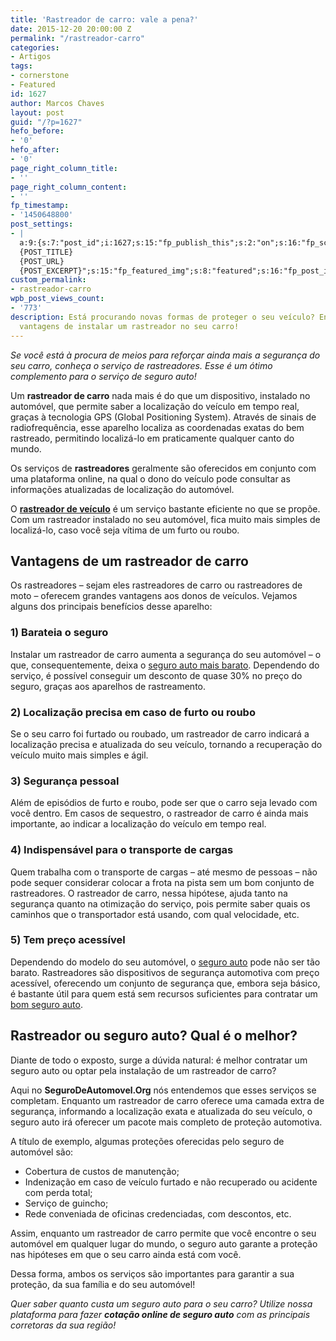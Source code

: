 ```yaml
---
title: 'Rastreador de carro: vale a pena?'
date: 2015-12-20 20:00:00 Z
permalink: "/rastreador-carro"
categories:
- Artigos
tags:
- cornerstone
- Featured
id: 1627
author: Marcos Chaves
layout: post
guid: "/?p=1627"
hefo_before:
- '0'
hefo_after:
- '0'
page_right_column_title:
- ''
page_right_column_content:
- ''
fp_timestamp:
- '1450648800'
post_settings:
- |
  a:9:{s:7:"post_id";i:1627;s:15:"fp_publish_this";s:2:"on";s:16:"fp_schedule_this";s:3:"yes";s:11:"fp_datetime";s:16:"2015/12/20 20:00";s:18:"fp_timezone_offset";s:3:"120";s:8:"msg_body";s:66:"Novo post no {SITE_NAME}
  {POST_TITLE}
  {POST_URL}
  {POST_EXCERPT}";s:15:"fp_featured_img";s:8:"featured";s:16:"fp_post_img_text";s:0:"";s:5:"pages";a:2:{i:0;s:3:"own";i:1;s:15:"520743491417556";}}
custom_permalink:
- rastreador-carro
wpb_post_views_count:
- '773'
description: Está procurando novas formas de proteger o seu veículo? Entenda as principais
  vantagens de instalar um rastreador no seu carro!
---
```


_Se você está à procura de meios para reforçar ainda mais a segurança do seu carro, conheça o serviço de rastreadores. Esse é um ótimo complemento para o serviço de seguro auto!_

Um **rastreador de carro** nada mais é do que um dispositivo, instalado no automóvel, que permite saber a localização do veículo em tempo real, graças à tecnologia GPS (Global Positioning System). Através de sinais de radiofrequência, esse aparelho localiza as coordenadas exatas do bem rastreado, permitindo localizá-lo em praticamente qualquer canto do mundo.

Os serviços de **rastreadores** geralmente são oferecidos em conjunto com uma plataforma online, na qual o dono do veículo pode consultar as informações atualizadas de localização do automóvel.

O <a href="http://www.seguroauto.org/rastreador-de-carro" target="_blank"><strong>rastreador de veículo</strong></a> é um serviço bastante eficiente no que se propõe. Com um rastreador instalado no seu automóvel, fica muito mais simples de localizá-lo, caso você seja vítima de um furto ou roubo.

## Vantagens de um rastreador de carro

Os rastreadores – sejam eles rastreadores de carro ou rastreadores de moto – oferecem grandes vantagens aos donos de veículos. Vejamos alguns dos principais benefícios desse aparelho:

### 1) Barateia o seguro

Instalar um rastreador de carro aumenta a segurança do seu automóvel – o que, consequentemente, deixa o [seguro auto mais barato](/). Dependendo do serviço, é possível conseguir um desconto de quase 30% no preço do seguro, graças aos aparelhos de rastreamento.

### 2) Localização precisa em caso de furto ou roubo

Se o seu carro foi furtado ou roubado, um rastreador de carro indicará a localização precisa e atualizada do seu veículo, tornando a recuperação do veículo muito mais simples e ágil.

### 3) Segurança pessoal

Além de episódios de furto e roubo, pode ser que o carro seja levado com você dentro. Em casos de sequestro, o rastreador de carro é ainda mais importante, ao indicar a localização do veículo em tempo real.

### 4) Indispensável para o transporte de cargas

Quem trabalha com o transporte de cargas – até mesmo de pessoas – não pode sequer considerar colocar a frota na pista sem um bom conjunto de rastreadores. O rastreador de carro, nessa hipótese, ajuda tanto na segurança quanto na otimização do serviço, pois permite saber quais os caminhos que o transportador está usando, com qual velocidade, etc.

### 5) Tem preço acessível

Dependendo do modelo do seu automóvel, o [seguro auto](/quero-um-seguro-de-carro-barato-como-proceder) pode não ser tão barato. Rastreadores são dispositivos de segurança automotiva com preço acessível, oferecendo um conjunto de segurança que, embora seja básico, é bastante útil para quem está sem recursos suficientes para contratar um [bom seguro auto](/guia-rapido-para-contratar-um-seguro-bom-e-barato).

## Rastreador ou seguro auto? Qual é o melhor?

Diante de todo o exposto, surge a dúvida natural: é melhor contratar um seguro auto ou optar pela instalação de um rastreador de carro?

Aqui no **SeguroDeAutomovel.Org** nós entendemos que esses serviços se completam. Enquanto um rastreador de carro oferece uma camada extra de segurança, informando a localização exata e atualizada do seu veículo, o seguro auto irá oferecer um pacote mais completo de proteção automotiva.

A título de exemplo, algumas proteções oferecidas pelo seguro de automóvel são:

  * Cobertura de custos de manutenção;
  * Indenização em caso de veículo furtado e não recuperado ou acidente com perda total;
  * Serviço de guincho;
  * Rede conveniada de oficinas credenciadas, com descontos, etc.

Assim, enquanto um rastreador de carro permite que você encontre o seu automóvel em qualquer lugar do mundo, o seguro auto garante a proteção nas hipóteses em que o seu carro ainda está com você.

Dessa forma, ambos os serviços são importantes para garantir a sua proteção, da sua família e do seu automóvel!

_Quer saber quanto custa um seguro auto para o seu carro? Utilize nossa plataforma para fazer **cotação online de seguro auto** com as principais corretoras da sua região!_